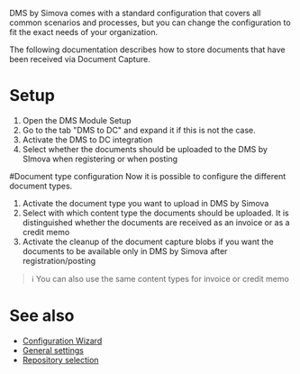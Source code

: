 

DMS by Simova comes with a standard configuration that covers all common scenarios and processes, but you can change the configuration to fit the exact needs of your organization.


The following documentation describes how to store documents that have been received via Document Capture.

# Setup
1. Open the DMS Module Setup
2. Go to the tab "DMS to DC" and expand it if this is not the case.
3. Activate the DMS to DC integration
4. Select whether the documents should be uploaded to the DMS by SImova when registering or when posting

#Document type configuration
Now it is possible to configure the different document types. 
1. Activate the document type you want to upload in DMS by Simova
2. Select with which content type the documents should be uploaded. It is distinguished whether the documents are received as an invoice or as a credit memo
3. Activate the cleanup of the document capture blobs if you want the documents to be available only in DMS by Simova after registration/posting

> :information_source: You can also use the same content types for invoice or credit memo


# See also
- [Configuration Wizard](/Setting-up-DMS-by-Simova/Quick-start/Configuration-Wizard)
- [General settings](/Setting-up-DMS-by-Simova/General-settings)
- [Repository selection](/Setting-up-DMS-by-Simova/General-settings/Repository-selection)